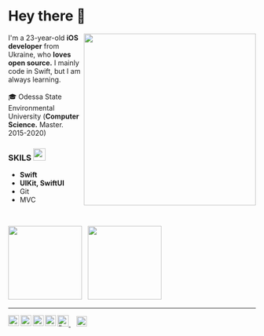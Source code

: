# Hey there 👋

<img align="right" src="/image03.gif" width="350" />

I'm a 23-year-old **iOS developer** from Ukraine, who **loves open source.** I mainly code in Swift, but I am always learning.
<br><br>
:mortar_board: Odessa State Environmental University (**Computer Science.** Master. 2015-2020)

### SKILS <img src="https://user-images.githubusercontent.com/50111192/125574068-0c4e0121-8701-43b1-9ef5-5c44089e1ad1.png" width="25" />
- **Swift**<br>
- **UIKit, SwiftUI**<br>
- Git<br>
- MVC<br>

<br>

<img src ="https://github-readme-stats.vercel.app/api?username=obrienser&&show_icons=true" height="150" />&nbsp;&nbsp; <img src ="https://github-readme-stats.vercel.app/api/top-langs/?username=obrienser&layout=compact" height="150" />

----

<a href="https://twitter.com/ser_maslennikov/">
  <img align="left" alt="Twitter" height="22px" src="https://raw.githubusercontent.com/peterthehan/peterthehan/master/assets/twitter.svg" />
</a>
<a href="https://linkedin.com/in/obrienser/">
  <img align="left" alt="LinkedIN" height="22px" src="https://raw.githubusercontent.com/peterthehan/peterthehan/master/assets/linkedin.svg" />
</a>
<a href="https://facebook.com/obrienser/">
  <img align="left" alt="Facebook" height="22px" src="https://user-images.githubusercontent.com/50111192/124475263-2df2d580-ddaa-11eb-8c77-fe58223f5360.png" />
</a>
<a href="https://www.buymeacoffee.com/obrienser">
  <img src="https://cdn.buymeacoffee.com/buttons/v2/default-yellow.png" alt="Buy Me A Coffee" height="23">
</a> &nbsp;&nbsp;
<a href="https://github.com/obrienser/">
  <img src="https://visitor-badge.laobi.icu/badge?page_id=obrienser" alt="" height="21">
</a>
<a href="https://t.me/obrienser/">
  <img align="left" alt="Telegram" height="22px" src="https://user-images.githubusercontent.com/50111192/124474147-d99b2600-dda8-11eb-80db-bc3bdd3efef4.png" />
</a>
